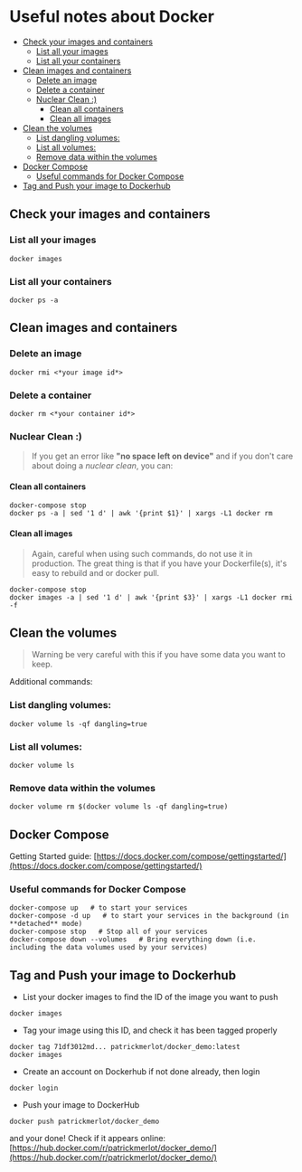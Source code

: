 # Useful notes about Docker


* [Check your images and containers](#check-your-images-and-containers)
   * [List all your images](#list-all-your-images)
   * [List all your containers](#list-all-your-containers)
* [Clean images and containers](#clean-images-and-containers)
   * [Delete an image](#delete-an-image)
   * [Delete a container](#delete-a-container)
   * [Nuclear Clean :)](#nuclear-clean-)
      * [Clean all containers](#clean-all-containers)
      * [Clean all images](#clean-all-images)
* [Clean the volumes](#clean-the-volumes)
   * [List dangling volumes:](#list-dangling-volumes)
   * [List all volumes:](#list-all-volumes)
   * [Remove data within the volumes](#remove-data-within-the-volumes)
* [Docker Compose](#docker-compose)
   * [Useful commands for Docker Compose](#useful-commands-for-docker-compose)
* [Tag and Push your image to Dockerhub](#tag-and-push-your-image-to-dockerhub)


## Check your images and containers


### List all your images

```shell
docker images
```


### List all your containers

```shell
docker ps -a
```



## Clean images and containers


### Delete an image

```shell
docker rmi <*your image id*>
```

### Delete a container

```shell
docker rm <*your container id*>
```

### Nuclear Clean :)

> If you get an error like **"no space left on device"** and if you don't care about doing a *nuclear clean*, you can:

#### Clean all containers

```shell
docker-compose stop
docker ps -a | sed '1 d' | awk '{print $1}' | xargs -L1 docker rm
```

#### Clean all images 

> Again, careful when using such commands, do not use it in production. The great thing is that if you have your Dockerfile(s), it's easy to rebuild and or docker pull.

```shell
docker-compose stop
docker images -a | sed '1 d' | awk '{print $3}' | xargs -L1 docker rmi -f
```







## Clean the volumes

> Warning be very careful with this if you have some data you want to keep.

Additional commands:

### List dangling volumes:

```shell
docker volume ls -qf dangling=true
```

### List all volumes:

```shell
docker volume ls
```

### Remove data within the volumes

```shell
docker volume rm $(docker volume ls -qf dangling=true)
```
## Docker Compose

Getting Started guide: [https://docs.docker.com/compose/gettingstarted/](https://docs.docker.com/compose/gettingstarted/)

### Useful commands for Docker Compose

```shell
docker-compose up   # to start your services
docker-compose -d up   # to start your services in the background (in **detached** mode)
docker-compose stop   # Stop all of your services
docker-compose down --volumes   # Bring everything down (i.e. including the data volumes used by your services)
```
## Tag and Push your image to Dockerhub

* List your docker images to find the ID of the image you want to push

```shell
docker images
```
* Tag your image using this ID, and check it has been tagged properly

```shell
docker tag 71df3012md... patrickmerlot/docker_demo:latest
docker images
```

* Create an account on Dockerhub if not done already, then login

```shell
docker login
```

* Push your image to DockerHub

```shell
docker push patrickmerlot/docker_demo
```

and your done!
Check if it appears online: [https://hub.docker.com/r/patrickmerlot/docker_demo/](https://hub.docker.com/r/patrickmerlot/docker_demo/)

